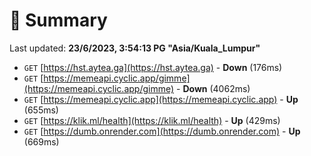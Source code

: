 # 📖 Summary
Last updated: **23/6/2023, 3:54:13 PG "Asia/Kuala_Lumpur"**

- `GET` [https://hst.aytea.ga](https://hst.aytea.ga) - **Down** (176ms)
- `GET` [https://memeapi.cyclic.app/gimme](https://memeapi.cyclic.app/gimme) - **Down** (4062ms)
- `GET` [https://memeapi.cyclic.app](https://memeapi.cyclic.app) - **Up** (655ms)
- `GET` [https://klik.ml/health](https://klik.ml/health) - **Up** (429ms)
- `GET` [https://dumb.onrender.com](https://dumb.onrender.com) - **Up** (669ms)
